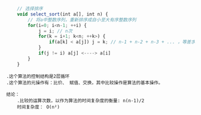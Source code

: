 `````` javascript
    // 选择排序
    void select_sort(int a[], int n) {
        // 将a中整数序列，重新排序成自小至大有序整数序列
        for(i=0; i<n-1; ++i) {
            j = i; // n次
            for(k = i+1; k<n; ++k>) {
                if(a[k] < a[j]) j = k; // n-1 + n-2 + n-3 + ... ，等差求和 (n-1)/2
            }
            if(j != i) a[j] <----> a[i]
        }
    }
``````

    .这个算法的控制结构是2层循环
    .这个算法的元操作有：比价、 赋值、交换，其中比较操作是算法的基本操作。

    结论：
        .比较的运算次数，以作为算法的时间复杂度的衡量: n(n-1)/2
        时间复杂度： O(n²)